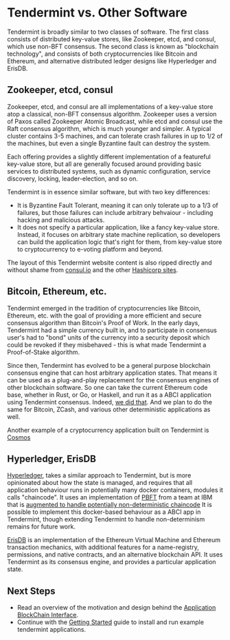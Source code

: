 # Tendermint vs. Other Software

Tendermint is broadly similar to two classes of software.
The first class consists of distributed key-value stores, 
like Zookeeper, etcd, and consul, which use non-BFT consensus.
The second class is known as "blockchain technology",
and consists of both cryptocurrencies like Bitcoin and Ethereum, 
and alternative distributed ledger designs like Hyperledger and ErisDB.

## Zookeeper, etcd, consul

Zookeeper, etcd, and consul are all implementations of a key-value store atop a classical, 
non-BFT consensus algorithm. Zookeeper uses a version of Paxos called Zookeeper Atomic Broadcast,
while etcd and consul use the Raft consensus algorithm, which is much younger and simpler.
A typical cluster contains 3-5 machines, and can tolerate crash failures in up to 1/2 of the machines,
but even a single Byzantine fault can destroy the system.

Each offering provides a slightly different implementation of a featureful key-value store,
but all are generally focused around providing basic services to distributed systems,
such as dynamic configuration, service discovery, locking, leader-election, and so on.

Tendermint is in essence similar software, but with two key differences:
- It is Byzantine Fault Tolerant, meaning it can only tolerate up to a 1/3 of failures,
but those failures can include arbitrary behvaiour - including hacking and malicious attacks.
- It does not specify a particular application, like a fancy key-value store. Instead, 
it focuses on arbitrary state machine replication, so developers can build the application logic
that's right for them, from key-value store to cryptocurrency to e-voting platform and beyond.

The layout of this Tendermint website content is also ripped directly and without shame from
[consul.io](https://www.consul.io/) and the other [Hashicorp sites](https://www.hashicorp.com/#tools).

## Bitcoin, Ethereum, etc.

Tendermint emerged in the tradition of cryptocurrencies like Bitcoin, Ethereum, etc.
with the goal of providing a more efficient and secure consensus algorithm than Bitcoin's Proof of Work.
In the early days, Tendermint had a simple currency built in, and to participate in consensus 
user's had to "bond" units of the currency into a security deposit which could be revoked if they misbehaved - 
this is what made Tendermint a Proof-of-Stake algorithm.

Since then, Tendermint has evolved to be a general purpose blockchain consensus engine that can host arbitrary application states.
That means it can be used as a plug-and-play replacement for the consensus engines of other blockchain software.
So one can take the current Ethereum code base, whether in Rust, or Go, or Haskell, and run it as a ABCI application
using Tendermint consensus. Indeed, [we did that](https://github.com/tendermint/geth-abci).
And we plan to do the same for Bitcoin, ZCash, and various other deterministic applications as well.

Another example of a cryptocurrency application built on Tendermint is [Cosmos](http://cosmos.network)

## Hyperledger, ErisDB

[Hyperledger](https://github.com/hyperledger/fabric), takes a similar approach to Tendermint, but is more opinionated about how the state is managed,
and requires that all application behaviour runs in potentially many docker containers, modules it calls "chaincode". 
It uses an implementation of [PBFT](http://pmg.csail.mit.edu/papers/osdi99.pdf) 
from a team at IBM that is 
[augmented to handle potentially non-deterministic chaincode](https://www.zurich.ibm.com/~cca/papers/sieve.pdf)
It is possible to implement this docker-based behaviour as a ABCI app in Tendermint, 
though extending Tendermint to handle non-determinism remains for future work.

[ErisDB](https://github.com/eris-ltd/eris-db) is an implementation of the Ethereum Virtual Machine and Ethereum transaction mechanics,
with additional features for a name-registry, permissions, and native contracts, and an alternative blockchain API.
It uses Tendermint as its consensus engine, and provides a particular application state.

## Next Steps

- Read an overview of the motivation and design behind the [Application BlockChain Interface](/intro/abci-overview).
- Continue with the [Getting Started](/intro/getting-started/install) guide to install and run example tendermint applications.
